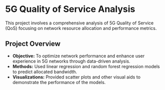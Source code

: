 # 5G Quality of Service Analysis

This project involves a comprehensive analysis of 5G Quality of Service (QoS) focusing on network resource allocation and performance metrics. 

## Project Overview
- **Objective:** To optimize network performance and enhance user experience in 5G networks through data-driven analysis.
- **Methods:** Used linear regression and random forest regression models to predict allocated bandwidth.
- **Visualizations:** Provided scatter plots and other visual aids to demonstrate the performance of the models.
